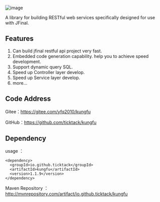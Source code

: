 ![image](https://youyayisheng.oss-cn-beijing.aliyuncs.com/kungfu/@/logo.png)

A library for building RESTful web services specifically designed for use with JFinal.
## Features
1. Can build jfinal restful api project very fast.
2. Embedded code generation capability. help you to achieve speed development.
3. Support dynamic query SQL.
4. Speed up Controller layer develop.
5. Speed up Service layer develop.
6. more...

## Code Address

Gitee：https://gitee.com/yfq2010/kungfu

GitHub：https://github.com/ticktack/kungfu

## Dependency
usage ：
```
<dependency>
  <groupId>io.github.ticktack</groupId>
  <artifactId>kungfu</artifactId>
  <version>1.1.9</version>
</dependency>

```
 
Maven Repository ：
http://mvnrepository.com/artifact/io.github.ticktack/kungfu
